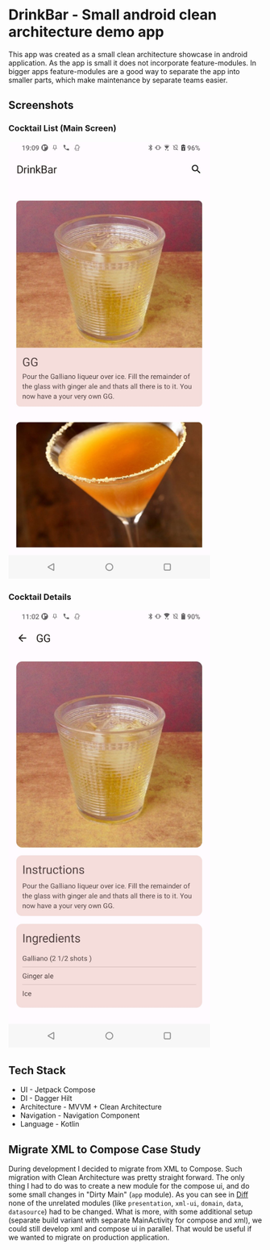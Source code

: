 # DrinkBar - Small android clean architecture demo app

This app was created as a small clean architecture showcase in android application. As the app is
small it does not incorporate feature-modules. In bigger apps feature-modules are a good way to
separate the app into smaller parts, which make maintenance by separate teams easier.

## Screenshots

### Cocktail List (Main Screen)

<img src="https://raw.githubusercontent.com/Stonks-tech/DrinkBar/master/screenshots/drink_list.jpg" alt="Cocktail List Screenshot" width="400"/>

### Cocktail Details

<img src="https://raw.githubusercontent.com/Stonks-tech/DrinkBar/master/screenshots/drink_details.jpg" alt="Cocktail List Screenshot" width="400"/>

## Tech Stack

- UI - Jetpack Compose
- DI - Dagger Hilt
- Architecture - MVVM + Clean Architecture
- Navigation - Navigation Component
- Language - Kotlin

## Migrate XML to Compose Case Study

During development I decided to migrate from XML to Compose. Such migration with Clean Architecture
was pretty straight forward. The only thing I had to do was to create a new module for the compose
ui, and do some small changes in "Dirty Main" (`app` module). As you can see
in [Diff](https://github.com/Stonks-tech/DrinkBar/pull/2/commits/b8247c11081a59a89c14daf9ed4c3934044f0fdb)
none of the unrelated modules (like `presentation`, `xml-ui`, `domain`, `data`, `datasource`) had to
be changed. What is more, with some additional setup (separate build variant with separate
MainActivity for compose and xml), we could still develop xml and compose ui in parallel. That would
be useful if we wanted to migrate on production application.

